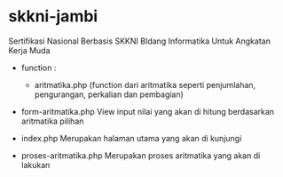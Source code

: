 # skkni-jambi
Sertifikasi Nasional Berbasis SKKNI BIdang Informatika Untuk Angkatan Kerja Muda


- function :
	- aritmatika.php (function dari aritmatika seperti penjumlahan, pengurangan, perkalian dan pembagian)

- form-aritmatika.php 
  View input nilai yang akan di hitung berdasarkan aritmatika pilihan

- index.php 
  Merupakan halaman utama yang akan di kunjungi
- proses-aritmatika.php
  Merupakan proses aritmatika yang akan di lakukan

